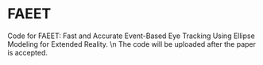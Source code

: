 # FAEET
Code for FAEET: Fast and Accurate Event-Based Eye Tracking Using Ellipse Modeling for Extended Reality. \n
The code will be uploaded after the paper is accepted.
